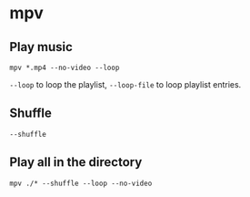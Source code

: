 # mpv

## Play music

```
mpv *.mp4 --no-video --loop
```

`--loop` to loop the playlist, `--loop-file` to loop playlist entries.

## Shuffle

```
--shuffle
```

## Play all in the directory

```
mpv ./* --shuffle --loop --no-video
```